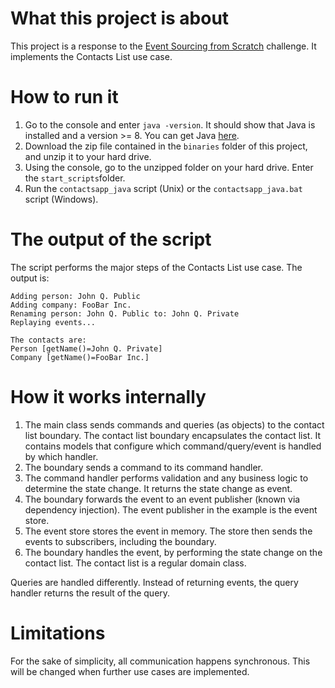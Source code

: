 # What this project is about
This project is a response to the [Event Sourcing from Scratch](https://github.com/kreait/code-challenge-event-sourcing) challenge. 
It implements the Contacts List use case.

# How to run it
1. Go to the console and enter `java -version`. It should show that Java is installed and a version >= 8. You can get Java [here](https://jdk.java.net/12/).
2. Download the zip file contained in the `binaries` folder of this project, and unzip it to your hard drive.
3. Using the console, go to the unzipped folder on your hard drive. Enter the `start_scripts`folder. 
5. Run the `contactsapp_java` script (Unix) or the `contactsapp_java.bat` script (Windows).

# The output of the script
The script performs the major steps of the Contacts List use case. The output is:

```Adding person: John Q. Public
Adding person: John Q. Public
Adding company: FooBar Inc.
Renaming person: John Q. Public to: John Q. Private
Replaying events...

The contacts are:
Person [getName()=John Q. Private]
Company [getName()=FooBar Inc.]
```

# How it works internally
1. The main class sends commands and queries (as objects) to the contact list boundary. 
The contact list boundary encapsulates the contact list. It contains models that configure which command/query/event is handled by which handler.
2. The boundary sends a command to its command handler.
3. The command handler performs validation and any business logic to determine the state change. It returns the state change as event.
4. The boundary forwards the event to an event publisher (known via dependency injection). The event publisher in the example is the event store.
5. The event store stores the event in memory. The store then sends the events to subscribers, including the boundary.
6. The boundary handles the event, by performing the state change on the contact list. The contact list is a regular domain class.

Queries are handled differently. Instead of returning events, the query handler returns the result of the query.

# Limitations
For the sake of simplicity, all communication happens synchronous. This will be changed when further use cases are implemented.

